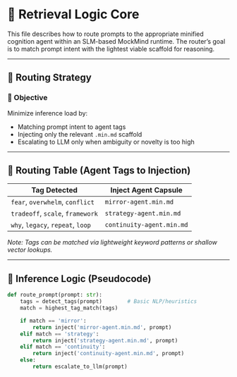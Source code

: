 # 🔁 Retrieval Logic Core

This file describes how to route prompts to the appropriate minified cognition agent within an SLM-based MockMind runtime. The router’s goal is to match prompt intent with the lightest viable scaffold for reasoning.

---

## 🧭 Routing Strategy

### 🎯 Objective
Minimize inference load by:
- Matching prompt intent to agent tags
- Injecting only the relevant `.min.md` scaffold
- Escalating to LLM only when ambiguity or novelty is too high

---

## 🔖 Routing Table (Agent Tags to Injection)

| Tag Detected                      | Inject Agent Capsule        |
|----------------------------------|-----------------------------|
| `fear`, `overwhelm`, `conflict`  | `mirror-agent.min.md`       |
| `tradeoff`, `scale`, `framework` | `strategy-agent.min.md`     |
| `why`, `legacy`, `repeat`, `loop`| `continuity-agent.min.md`   |

*Note: Tags can be matched via lightweight keyword patterns or shallow vector lookups.*

---

## 🧠 Inference Logic (Pseudocode)

```python
def route_prompt(prompt: str):
    tags = detect_tags(prompt)        # Basic NLP/heuristics
    match = highest_tag_match(tags)

    if match == 'mirror':
        return inject('mirror-agent.min.md', prompt)
    elif match == 'strategy':
        return inject('strategy-agent.min.md', prompt)
    elif match == 'continuity':
        return inject('continuity-agent.min.md', prompt)
    else:
        return escalate_to_llm(prompt)
